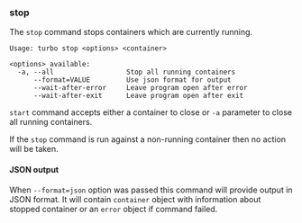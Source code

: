 ### stop

The `stop` command stops containers which are currently running. 

```
Usage: turbo stop <options> <container>

<options> available:
  -a, --all                  Stop all running containers
      --format=VALUE         Use json format for output
      --wait-after-error     Leave program open after error
      --wait-after-exit      Leave program open after exit

```

`start` command accepts either a container to close or `-a` parameter to close all running containers.

If the `stop` command is run against a non-running container then no action will be taken. 

#### JSON output

When `--format=json` option was passed this command will provide output in JSON format. It will contain `container` object with information about stopped container or an `error` object if command failed.